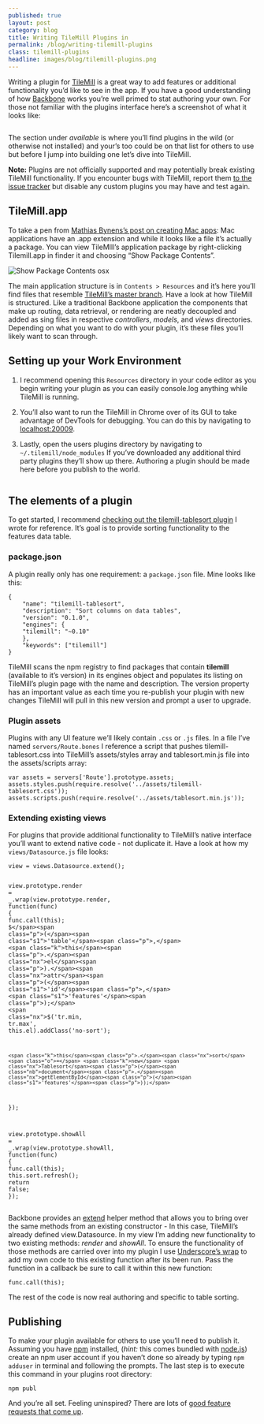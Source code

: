 ```yaml
---
published: true
layout: post
category: blog
title: Writing TileMill Plugins in
permalink: /blog/writing-tilemill-plugins
class: tilemill-plugins
headline: images/blog/tilemill-plugins.png
---
```


<p>Writing a plugin for <a href="http://mapbox.com/tilemill">TileMill</a> is a great way to add features or additional functionality you’d like to see in the app. If you have a good understanding of how <a href="http://backbonejs.org">Backbone</a> works you’re well primed to stat authoring your own. For those not familiar with the plugins interface here’s a screenshot of what it looks like:</p>

<p><img src="http://cl.ly/LIVX/screenshot_2012-12-02Screen%20Shot%202012-12-02%20at%205.06.47%20PM.png" alt=""></p>

<p>The section under <em>available</em> is where you’ll find plugins in the wild (or otherwise not installed) and your’s too could be on that list for others to use but before I jump into building one let’s dive into TileMill.</p>

<div class="note">
<strong>Note:</strong> Plugins are not officially supported and may potentially break existing TileMill functionality. If you encounter bugs with TileMill, report them <a href="https://github.com/mapbox/tilemill/issues">to the issue tracker</a> but disable any custom plugins you may have and test again.
</div>

<h2 id="tilemillapp">TileMill.app</h2>

<p>To take a pen from <a href="http://mathiasbynens.be/notes/shell-script-mac-apps">Mathias Bynens’s post on creating Mac apps</a>: Mac applications have an .app extension and while it looks like a file it’s actually a package. You can view TileMIll’s application package by right-clicking Tilemill.app in finder it and choosing “Show Package Contents”.</p>

<p><img src="http://cl.ly/image/431x2V1m3m3g/screenshot_2012-11-05Screen%20Shot%202012-11-05%20at%208.02.40%20PM.png" alt="Show Package Contents osx"></p>

<p>The main application structure is in <code>Contents &gt; Resources</code> and it’s here you’ll find files that resemble <a href="https://github.com/mapbox/tilemill">TileMill’s master branch</a>. Have a look at how TileMill is structured. Like a traditional Backbone application the components that make up routing, data retrieval, or rendering are neatly decoupled and added as sing files in respective <em>controllers</em>, <em>models</em>, and <em>views</em> directories. Depending on what you want to do with your plugin, it’s these files you’ll likely want to scan through.</p>

<h2 id="setting-up-your-work-environment">Setting up your Work Environment</h2>

<ol>
  <li>
    <p>I recommend opening this <code>Resources</code> directory in your code editor as you begin writing your plugin as you can easily console.log anything while TileMill is running.</p>
  </li>
  <li>
    <p>You’ll also want to run the TileMill in Chrome over of its GUI to take advantage of DevTools for debugging. You can do this by navigating to <a href="http://localhost:20009">localhost:20009</a>.<img src="http://cl.ly/image/2l3L00080j1e/screenshot_2012-12-02Screen%20Shot%202012-12-02%20at%201.26.46%20PM.png" alt=""></p>
  </li>
  <li>
    <p>Lastly, open the users plugins directory by navigating to <code>~/.tilemill/node_modules</code> If you’ve downloaded any additional third party plugins they’ll show up there. Authoring a plugin should be made here before you publish to the world.</p>
  </li>
</ol>

<p><img src="http://cl.ly/image/2K0C1Y2x1w3x/screenshot_2012-11-06Screen%20Shot%202012-11-06%20at%209.58.29%20AM.png" alt=""></p>

<h2 id="the-elements-of-a-plugin">The elements of a plugin</h2>

<p>To get started, I recommend <a href="https://github.com/tristen/tilemill-tablesort">checking out the tilemill-tablesort plugin</a> I wrote for reference. It’s goal is to provide sorting functionality to the features data table.</p>

<h3 id="packagejson">package.json</h3>

<p>A plugin really only has one requirement: a <code>package.json</code> file. Mine looks like this:</p>

<div class="highlight"><pre><code class="language-js" data-lang="js"><span class="p">{</span>
    <span class="s2">"name"</span><span class="o">:</span> <span class="s2">"tilemill-tablesort"</span><span class="p">,</span>
    <span class="s2">"description"</span><span class="o">:</span> <span class="s2">"Sort columns on data tables"</span><span class="p">,</span>
    <span class="s2">"version"</span><span class="o">:</span> <span class="s2">"0.1.0"</span><span class="p">,</span>
    <span class="s2">"engines"</span><span class="o">:</span> <span class="p">{</span>
    <span class="s2">"tilemill"</span><span class="o">:</span> <span class="s2">"~0.10"</span>
    <span class="p">},</span>
    <span class="s2">"keywords"</span><span class="o">:</span> <span class="p">[</span><span class="s2">"tilemill"</span><span class="p">]</span>
<span class="p">}</span></code></pre></div>

<p>TileMill scans the npm registry to find packages that contain <strong>tilemill</strong> (available to it’s version) in its engines object and populates its listing on TileMill’s plugin page with the name and description. The version property has an important value as each time you re-publish your plugin with new changes TileMill will pull in this new version and prompt a user to upgrade.</p>

<h3 id="plugin-assets">Plugin assets</h3>

<p>Plugins with any UI feature we’ll likely contain <code>.css</code> or <code>.js</code> files. In a file I’ve named <code>servers/Route.bones</code> I reference a script that pushes tilemill-tablesort.css into TileMill’s assets/styles array and tablesort.min.js file into the assets/scripts array:</p>

<div class="highlight"><pre><code class="language-js" data-lang="js"><span class="kd">var</span> <span class="nx">assets</span> <span class="o">=</span> <span class="nx">servers</span><span class="p">[</span><span class="s1">'Route'</span><span class="p">].</span><span class="nx">prototype</span><span class="p">.</span><span class="nx">assets</span><span class="p">;</span>
<span class="nx">assets</span><span class="p">.</span><span class="nx">styles</span><span class="p">.</span><span class="nx">push</span><span class="p">(</span><span class="nx">require</span><span class="p">.</span><span class="nx">resolve</span><span class="p">(</span><span class="s1">'../assets/tilemill-tablesort.css'</span><span class="p">));</span>
<span class="nx">assets</span><span class="p">.</span><span class="nx">scripts</span><span class="p">.</span><span class="nx">push</span><span class="p">(</span><span class="nx">require</span><span class="p">.</span><span class="nx">resolve</span><span class="p">(</span><span class="s1">'../assets/tablesort.min.js'</span><span class="p">));</span></code></pre></div>

<h3 id="extending-existing-views">Extending existing views</h3>

<p>For plugins that provide additional functionality to TileMill’s native interface you’ll want to extend native code - not duplicate it. Have a look at how my <code>views/Datasource.js</code> file looks:</p>

<div class="highlight"><pre><code class="language-js" data-lang="js"><span class="nx">view</span> <span class="o">=</span> <span class="nx">views</span><span class="p">.</span><span class="nx">Datasource</span><span class="p">.</span><span class="nx">extend</span><span class="p">();</span>

<span class="nx">view</span><span class="p">.</span><span class="nx">prototype</span><span class="p">.</span><span class="nx">render</span> <span class="o">=</span> <span class="nx">_</span><span class="p">.</span><span class="nx">wrap</span><span class="p">(</span><span class="nx">view</span><span class="p">.</span><span class="nx">prototype</span><span class="p">.</span><span class="nx">render</span><span class="p">,</span> <span class="kd">function</span><span class="p">(</span><span class="nx">func</span><span class="p">)</span> <span class="p">{</span>
    <span class="nx">func</span><span class="p">.</span><span class="nx">call</span><span class="p">(</span><span class="k">this</span><span class="p">);</span>
    <span class="nx">$</span><span class="p">(</span><span class="s1">'table'</span><span class="p">,</span> <span class="k">this</span><span class="p">.</span><span class="nx">el</span><span class="p">).</span><span class="nx">attr</span><span class="p">(</span><span class="s1">'id'</span><span class="p">,</span> <span class="s1">'features'</span><span class="p">);</span>
    <span class="nx">$</span><span class="p">(</span><span class="s1">'tr.min, tr.max'</span><span class="p">,</span> <span class="k">this</span><span class="p">.</span><span class="nx">el</span><span class="p">).</span><span class="nx">addClass</span><span class="p">(</span><span class="s1">'no-sort'</span><span class="p">);</span>

    <span class="k">this</span><span class="p">.</span><span class="nx">sort</span> <span class="o">=</span> <span class="k">new</span> <span class="nx">Tablesort</span><span class="p">(</span><span class="nb">document</span><span class="p">.</span><span class="nx">getElementById</span><span class="p">(</span><span class="s1">'features'</span><span class="p">));</span>
<span class="p">});</span>

<span class="nx">view</span><span class="p">.</span><span class="nx">prototype</span><span class="p">.</span><span class="nx">showAll</span> <span class="o">=</span> <span class="nx">_</span><span class="p">.</span><span class="nx">wrap</span><span class="p">(</span><span class="nx">view</span><span class="p">.</span><span class="nx">prototype</span><span class="p">.</span><span class="nx">showAll</span><span class="p">,</span> <span class="kd">function</span><span class="p">(</span><span class="nx">func</span><span class="p">)</span> <span class="p">{</span>
    <span class="nx">func</span><span class="p">.</span><span class="nx">call</span><span class="p">(</span><span class="k">this</span><span class="p">);</span>
    <span class="k">this</span><span class="p">.</span><span class="nx">sort</span><span class="p">.</span><span class="nx">refresh</span><span class="p">();</span>
    <span class="k">return</span> <span class="kc">false</span><span class="p">;</span>
<span class="p">});</span></code></pre></div>

<p>Backbone provides an <a href="http://backbonejs.org/#View-extend">extend</a> helper method that allows you to bring over the same methods from an existing constructor - In this case, TileMill’s already defined view.Datasource. In my view I’m adding new functionality to two existing methods: <em>render</em> and <em>showAll</em>. To ensure the functionality of those methods are carried over into my plugin I use <a href="http://underscorejs.org/#wrap">Underscore’s wrap</a> to add my own code to this existing function after its been run. Pass the function in a callback be sure to call it within this new function:</p>

<div class="highlight"><pre><code class="language-js" data-lang="js"><span class="nx">func</span><span class="p">.</span><span class="nx">call</span><span class="p">(</span><span class="k">this</span><span class="p">);</span></code></pre></div>

<p>The rest of the code is now real authoring and specific to table sorting.</p>

<h2 id="publishing">Publishing</h2>

<p>To make your plugin available for others to use you’ll need to publish it. Assuming you have <a href="npmjs.org">npm</a> installed, (<em>hint:</em> this comes bundled with <a href="http://nodejs.org">node.js</a>) create an npm user account if you haven’t done so already by typing <code>npm adduser</code> in terminal and following the prompts. The last step is to execute this command in your plugins root directory:</p>

<div class="highlight"><pre><code class="language-bash" data-lang="bash">npm publ</code></pre></div>

<p>And you’re all set. Feeling uninspired? There are lots of <a href="https://github.com/mapbox/tilemill/issues?labels=plugins&amp;page=1&amp;state=open">good feature requests that come up</a>.</p>
